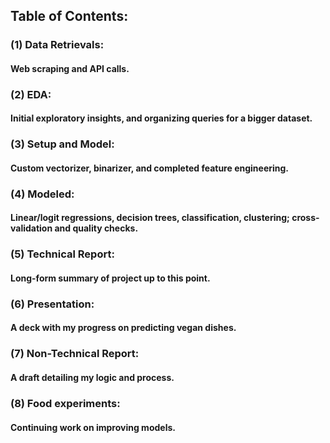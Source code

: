## Table of Contents:
### (1) Data Retrievals:
#### Web scraping and API calls.
### (2) EDA:
#### Initial exploratory insights, and organizing queries for a bigger dataset.
### (3) Setup and Model:
#### Custom vectorizer, binarizer, and completed feature engineering.
### (4) Modeled:
#### Linear/logit regressions, decision trees, classification, clustering; cross-validation and quality checks.
### (5) Technical Report:
#### Long-form summary of project up to this point.
### (6) Presentation:
#### A deck with my progress on predicting vegan dishes.
### (7) Non-Technical Report:
#### A draft detailing my logic and process.
### (8) Food experiments:
#### Continuing work on improving models.
